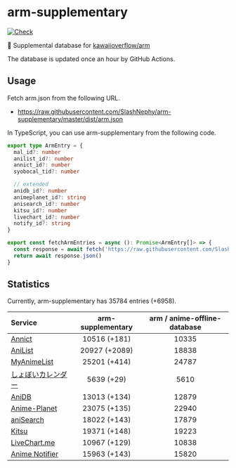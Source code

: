 # arm-supplementary

[![Check](https://github.com/SlashNephy/arm-supplementary/actions/workflows/check-node.yml/badge.svg)](https://github.com/SlashNephy/arm-supplementary/actions/workflows/check-node.yml)

💊 Supplemental database for [kawaiioverflow/arm](https://github.com/kawaiioverflow/arm)

The database is updated once an hour by GitHub Actions.

## Usage

Fetch arm.json from the following URL.

- https://raw.githubusercontent.com/SlashNephy/arm-supplementary/master/dist/arm.json

In TypeScript, you can use arm-supplementary from the following code.

```TypeScript
export type ArmEntry = {
  mal_id?: number
  anilist_id?: number
  annict_id?: number
  syobocal_tid?: number

  // extended
  anidb_id?: number
  animeplanet_id?: string
  anisearch_id?: number
  kitsu_id?: number
  livechart_id?: number
  notify_id?: string
}

export const fetchArmEntries = async (): Promise<ArmEntry[]> => {
  const response = await fetch('https://raw.githubusercontent.com/SlashNephy/arm-supplementary/master/dist/arm.json')
  return await response.json()
}
```

## Statistics

Currently, arm-supplementary has 35784 entries (+6958).

| Service                                     | arm-supplementary | arm / anime-offline-database |
| :------------------------------------------ | :---------------: | :--------------------------: |
| [Annict](https://annict.com)                |   10516 (+181)    |            10335             |
| [AniList](https://anilist.co)               |   20927 (+2089)   |            18838             |
| [MyAnimeList](https://myanimelist.net)      |   25201 (+414)    |            24787             |
| [しょぼいカレンダー](https://cal.syoboi.jp) |    5639 (+29)     |             5610             |
| [AniDB](https://anidb.net)                  |   13013 (+134)    |            12879             |
| [Anime-Planet](https://anime-planet.com)    |   23075 (+135)    |            22940             |
| [aniSearch](https://anisearch.com)          |   18022 (+143)    |            17879             |
| [Kitsu](https://kitsu.io)                   |   19371 (+148)    |            19223             |
| [LiveChart.me](https://livechart.me)        |   10967 (+129)    |            10838             |
| [Anime Notifier](https://notify.moe)        |   15963 (+143)    |            15820             |
